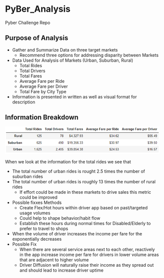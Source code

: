 # PyBer_Analysis
Pyber Challenge Repo

## Purpose of Analysis
* Gather and Summarize Data on three target markets
    * Recommend three options for addressing disparity between Markets
* Data Used for Analysis of Markets (Urban, Suburban, Rural)
    * Total Rides
    * Total Drivers
    * Total Fares
    * Average Fare per Ride
    * Average Fare per Driver
    * Total Fare by City Type
* Information is presented in written as well as visual format for description

## Information Breakdown
![Summary of Information](https://github.com/CoryCMyers/PyBer_Analysis/blob/main/analysis/Capture.PNG)

When we look at the information for the total rides we see that
   * The total number of urban rides is rought 2.5 times the number of suburban rides
   * The total number of urban rides is roughly 13 times the number of rural rides
      * If effort could be made in these markets to drive sales this metric could be improved
   * Possible fixxes Methods
      * Create Flex/Hot hours within driver app based on past/targeted usage volumes
      * Could help to shape behavior/habit flow
      * Establish these hours during normal times for Disabled/Elderly to prefer to travel to shops
   * When the volume of driver increases the income per fare for the exponentially decreases
   * Possible Fix
      * When there are several service areas next to each other, reactively in the app increase income per fare for
        drivers in lower volume areas that are adjacent to higher volume
      * Driver Diffusion will naturally raise their income as they spread out and should lead to increase driver 
        uptime
   
      
